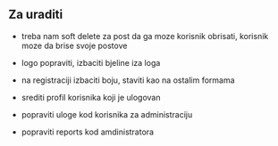 ## Za uraditi

- treba nam soft delete za post da ga moze korisnik obrisati, korisnik moze da brise svoje postove

- logo popraviti, izbaciti bjeline iza loga

- na registraciji izbaciti boju, staviti kao na ostalim formama

- srediti profil korisnika koji je ulogovan

- popraviti uloge kod korisnika za administraciju

- popraviti reports kod amdinistratora

